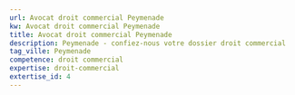 ```yaml
---
url: Avocat droit commercial Peymenade
kw: Avocat droit commercial Peymenade
title: Avocat droit commercial Peymenade
description: Peymenade - confiez-nous votre dossier droit commercial
tag_ville: Peymenade
competence: droit commercial
expertise: droit-commercial
extertise_id: 4
---
```

